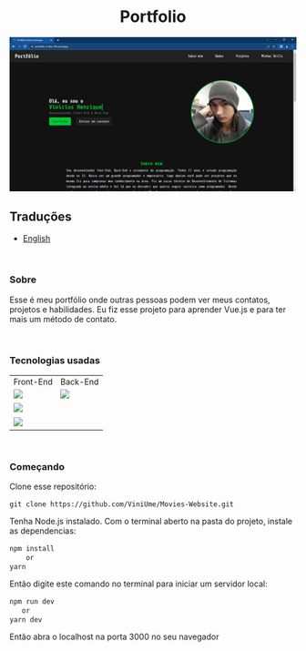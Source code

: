 <div align="center">
  <h1>Portfolio</h1>
  <img src="https://github.com/ViniUme/assets/blob/master/portf%C3%B3lio.PNG">
</div>

## Traduções
- [English](https://github.com/ViniUme/Portfolio/)

<br>

### Sobre
Esse é meu portfólio onde outras pessoas podem ver meus contatos, projetos e habilidades. Eu fiz esse projeto para aprender Vue.js e para ter mais um método de contato.

<br>

### Tecnologias usadas

<table>
  <tr>
    <td>Front-End</td>
    <td>Back-End</td>
  </tr>
  <tr>
    <td><img src="https://img.shields.io/badge/html5-%23E34F26.svg?style=for-the-badge&logo=html5&logoColor=white"></td>
    <td><img src="https://img.shields.io/badge/vercel-%23000000.svg?style=for-the-badge&logo=vercel&logoColor=white"></td>
  </tr>
  <tr>
    <td><img src="https://img.shields.io/badge/css3-%231572B6.svg?style=for-the-badge&logo=css3&logoColor=white"></td>
    <td></td>
  </tr>
  <tr>
    <td><img src="https://img.shields.io/badge/vuejs-%2335495e.svg?style=for-the-badge&logo=vuedotjs&logoColor=%234FC08D"></td>
    <td></td>
  </tr>
</table>

<br>

### Começando
Clone esse repositório:

    git clone https://github.com/ViniUme/Movies-Website.git
    
Tenha Node.js instalado. Com o terminal aberto na pasta do projeto, instale as dependencias:

    npm install
        or
    yarn

Então digite este comando no terminal para iniciar um servidor local:

    npm run dev
       or
    yarn dev

Então abra o localhost na porta 3000 no seu navegador
